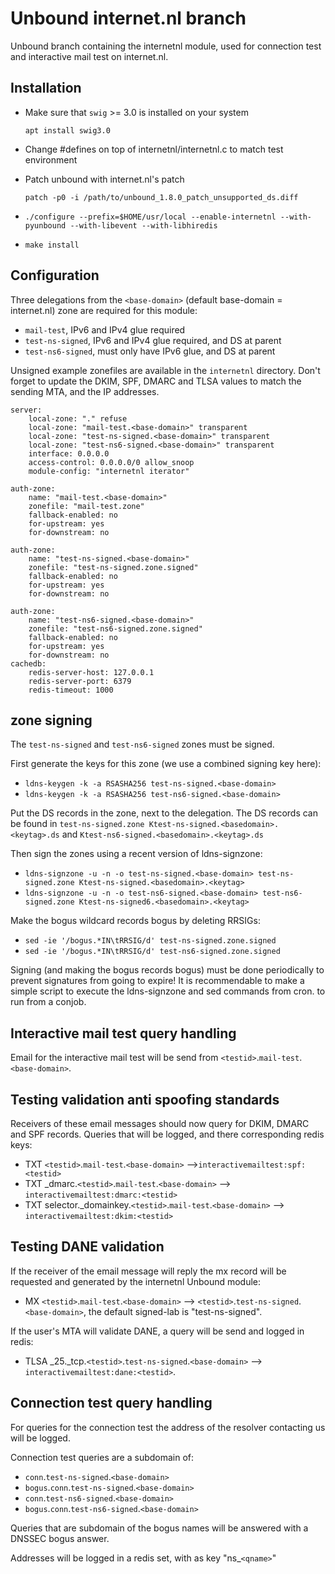 # Unbound internet.nl branch

Unbound branch containing the internetnl module, used for connection test and
interactive mail test on internet.nl.

## Installation
 - Make sure that `swig` >= 3.0 is installed on your system

   `apt install swig3.0`
 - Change #defines on top of internetnl/internetnl.c to match test environment
 - Patch unbound with internet.nl's patch

   `patch -p0 -i /path/to/unbound_1.8.0_patch_unsupported_ds.diff`
 - `./configure --prefix=$HOME/usr/local --enable-internetnl --with-pyunbound --with-libevent --with-libhiredis`
 - `make install`

## Configuration
Three delegations from the `<base-domain>` (default base-domain = internet.nl)
zone are required for this module:
  - `mail-test`, IPv6 and IPv4 glue required
  - `test-ns-signed`, IPv6 and IPv4 glue required, and DS at parent
  - `test-ns6-signed`, must only have IPv6 glue, and DS at parent

Unsigned example zonefiles are available in the `internetnl` directory. Don't
forget to update the DKIM, SPF, DMARC and TLSA values to match the sending MTA,
and the IP addresses.

```
server:
	local-zone: "." refuse
	local-zone: "mail-test.<base-domain>" transparent
	local-zone: "test-ns-signed.<base-domain>" transparent
	local-zone: "test-ns6-signed.<base-domain>" transparent
	interface: 0.0.0.0
	access-control: 0.0.0.0/0 allow_snoop
	module-config: "internetnl iterator"

auth-zone:
	name: "mail-test.<base-domain>"
	zonefile: "mail-test.zone"
	fallback-enabled: no
	for-upstream: yes
	for-downstream: no

auth-zone:
	name: "test-ns-signed.<base-domain>"
	zonefile: "test-ns-signed.zone.signed"
	fallback-enabled: no
	for-upstream: yes
	for-downstream: no

auth-zone:
	name: "test-ns6-signed.<base-domain>"
	zonefile: "test-ns6-signed.zone.signed"
	fallback-enabled: no
	for-upstream: yes
	for-downstream: no
cachedb:
	redis-server-host: 127.0.0.1
	redis-server-port: 6379
	redis-timeout: 1000
```
## zone signing
The `test-ns-signed` and `test-ns6-signed` zones must be signed.

First generate the keys for this zone (we use a combined signing key here):
 - `ldns-keygen -k -a RSASHA256 test-ns-signed.<base-domain>`
 - `ldns-keygen -k -a RSASHA256 test-ns6-signed.<base-domain>`

Put the DS records in the <base-domain> zone, next to the delegation. The DS
records can be found in `test-ns-signed.zone Ktest-ns-signed.<basedomain>.<keytag>.ds`
and `Ktest-ns6-signed.<basedomain>.<keytag>.ds`

Then sign the zones using a recent version of ldns-signzone:
 - `ldns-signzone -u -n -o test-ns-signed.<base-domain> test-ns-signed.zone Ktest-ns-signed.<basedomain>.<keytag>`
 - `ldns-signzone -u -n -o test-ns6-signed.<base-domain> test-ns6-signed.zone Ktest-ns-signed6.<basedomain>.<keytag>`

Make the bogus wildcard records bogus by deleting RRSIGs:
 - `sed -ie '/bogus.*IN\tRRSIG/d' test-ns-signed.zone.signed`
 - `sed -ie '/bogus.*IN\tRRSIG/d' test-ns6-signed.zone.signed`

Signing (and making the bogus records bogus) must be done periodically to
prevent signatures from going to expire! It is recommendable to make a simple
script to execute the ldns-signzone and sed commands from cron.
to run from a conjob.

## Interactive mail test query handling
Email for the interactive mail test will be send from `<testid>`.`mail-test`.`<base-domain>`.

## Testing validation anti spoofing standards
Receivers of these email messages should now query for DKIM, DMARC and SPF
records. Queries that will be logged, and there corresponding redis keys:
  - TXT `<testid>`.`mail-test`.`<base-domain>` -->`interactivemailtest:spf:<testid>`
  - TXT \_dmarc.`<testid>`.`mail-test`.`<base-domain>` --> `interactivemailtest:dmarc:<testid>`
  - TXT selector.\_domainkey.`<testid>`.`mail-test`.`<base-domain>` --> `interactivemailtest:dkim:<testid>`

## Testing DANE validation
If the receiver of the email message will reply the mx record will be requested
and generated by the internetnl Unbound module:
 - MX `<testid>`.`mail-test`.`<base-domain>` --> `<testid>`.`test-ns-signed`.`<base-domain>`,
   the default signed-lab is "test-ns-signed".

If the user's MTA will validate DANE, a query will be send and logged in redis:
  - TLSA \_25.\_tcp.`<testid>`.`test-ns-signed`.`<base-domain>` --> `interactivemailtest:dane:<testid>`.

## Connection test query handling
For queries for the connection test the address of the resolver contacting us
will be logged.

Connection test queries are a subdomain of:
 - `conn`.`test-ns-signed`.`<base-domain>` 
 - `bogus`.`conn`.`test-ns-signed`.`<base-domain>` 
 - `conn`.`test-ns6-signed`.`<base-domain>`
 - `bogus`.`conn`.`test-ns6-signed`.`<base-domain>`

Queries that are subdomain of the bogus names will be answered with a DNSSEC
bogus answer.

Addresses will be logged in a redis set, with as key "ns\_`<qname>`"
